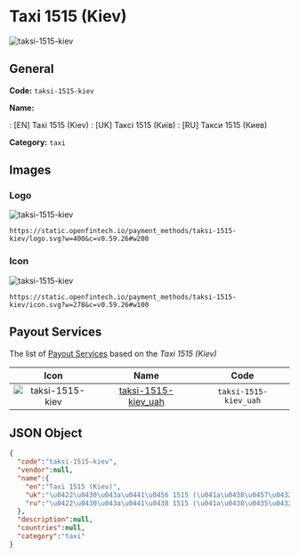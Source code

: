 
# Taxi 1515 (Kiev) 
![taksi-1515-kiev](https://static.openfintech.io/payment_methods/taksi-1515-kiev/logo.svg?w=400&c=v0.59.26#w200)  

## General 
**Code:** `taksi-1515-kiev` 
 
**Name:** 
 
:	[EN] Taxi 1515 (Kiev) 
:	[UK] Таксі 1515 (Київ) 
:	[RU] Такси 1515 (Киев) 
 
**Category:** `taxi` 
 

## Images 

### Logo 
![taksi-1515-kiev](https://static.openfintech.io/payment_methods/taksi-1515-kiev/logo.svg?w=400&c=v0.59.26#w200)  

```
https://static.openfintech.io/payment_methods/taksi-1515-kiev/logo.svg?w=400&c=v0.59.26#w200
```  

### Icon 
![taksi-1515-kiev](https://static.openfintech.io/payment_methods/taksi-1515-kiev/icon.svg?w=278&c=v0.59.26#w100)  

```
https://static.openfintech.io/payment_methods/taksi-1515-kiev/icon.svg?w=278&c=v0.59.26#w100
```  

## Payout Services 
 
The list of [Payout Services](/payout-services/) based on the _Taxi 1515 (Kiev)_ 

|Icon|Name|Code| 
|:---:|:---:|:---:| 
|![taksi-1515-kiev](https://static.openfintech.io/payout_methods/taksi-1515-kiev/icon.svg?w=278&c=v0.59.26#w40) |[taksi-1515-kiev_uah](/payout-services/taksi-1515-kiev_uah/)|`taksi-1515-kiev_uah`| 
 

## JSON Object 

```json
{
  "code":"taksi-1515-kiev",
  "vendor":null,
  "name":{
    "en":"Taxi 1515 (Kiev)",
    "uk":"\u0422\u0430\u043a\u0441\u0456 1515 (\u041a\u0438\u0457\u0432)",
    "ru":"\u0422\u0430\u043a\u0441\u0438 1515 (\u041a\u0438\u0435\u0432)"
  },
  "description":null,
  "countries":null,
  "category":"taxi"
}
```  
